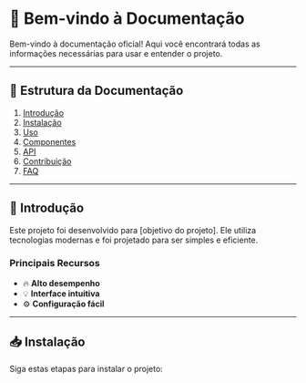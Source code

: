 # 📘 Bem-vindo à Documentação

Bem-vindo à documentação oficial! Aqui você encontrará todas as informações necessárias para usar e entender o projeto.

---

## 📂 Estrutura da Documentação

1. [Introdução](#introducao)
2. [Instalação](#instalacao)
3. [Uso](#uso)
4. [Componentes](#componentes)
5. [API](#api)
6. [Contribuição](#contribuicao)
7. [FAQ](#faq)

---

## 🚀 Introdução <a id="introducao"></a>

Este projeto foi desenvolvido para [objetivo do projeto]. Ele utiliza tecnologias modernas e foi projetado para ser simples e eficiente.

### Principais Recursos
- 🔥 **Alto desempenho**
- 💡 **Interface intuitiva**
- ⚙️ **Configuração fácil**

---

## 📥 Instalação <a id="instalacao"></a>

Siga estas etapas para instalar o projeto:
